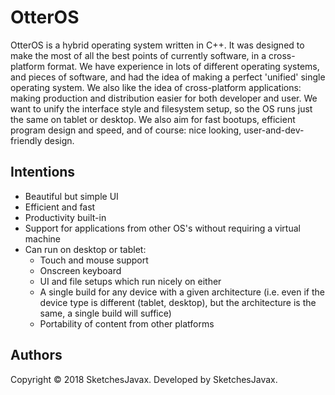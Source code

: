 # OtterOS
OtterOS is a hybrid operating system written in C++. It was designed to make the most of all the best points of currently software, in a cross-platform format. We have experience in lots of different operating systems, and pieces of software, and had the idea of making a perfect 'unified' single operating system. We also like the idea of cross-platform applications: making production and distribution easier for both developer and user. We want to unify the interface style and filesystem setup, so the OS runs just the same on tablet or desktop. We also aim for fast bootups, efficient program design and speed, and of course: nice looking, user-and-dev-friendly design.

## Intentions
* Beautiful but simple UI
* Efficient and fast
* Productivity built-in
* Support for applications from other OS's without requiring a virtual machine
* Can run on desktop or tablet:
  * Touch and mouse support
  * Onscreen keyboard
  * UI and file setups which run nicely on either
  * A single build for any device with a given architecture (i.e. even if the device type is different (tablet, desktop), but the architecture is the same, a single build will suffice)
  * Portability of content from other platforms

## Authors
Copyright © 2018 SketchesJavax.
Developed by SketchesJavax.
